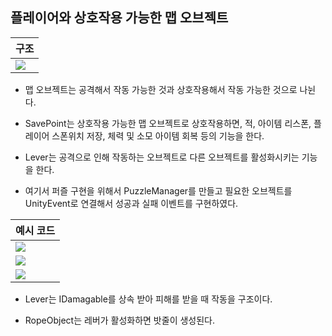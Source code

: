 ## 플레이어와 상호작용 가능한 맵 오브젝트

구조|
-|
![](https://velog.velcdn.com/images/ucc1685/post/fb6fd3f3-55e2-4c91-8cb0-60095d9ab99b/image.png)|

- 맵 오브젝트는 공격해서 작동 가능한 것과 상호작용해서 작동 가능한 것으로 나뉜다.

- SavePoint는 상호작용 가능한 맵 오브젝트로 상호작용하면, 적, 아이템 리스폰, 플레이어 스폰위치 저장, 체력 및 소모 아이템 회복 등의 기능을 한다.

- Lever는 공격으로 인해 작동하는 오브젝트로 다른 오브젝트를 활성화시키는 기능을 한다.

- 여기서 퍼즐 구현을 위해서 PuzzleManager를 만들고 필요한 오브젝트를 UnityEvent로 연결해서 성공과 실패 이벤트를 구현하였다.

예시 코드|
-|
![](https://velog.velcdn.com/images/ucc1685/post/c720406e-8dc7-475b-84c3-40033d800128/image.png)|
![](https://velog.velcdn.com/images/ucc1685/post/27a4fb8a-b984-4973-b54a-ff3760d1257a/image.png)|
![](https://velog.velcdn.com/images/ucc1685/post/259e007f-f72e-4f83-ac52-fb4d80b975ef/image.png)|

- Lever는 IDamagable를 상속 받아 피해를 받을 때 작동을 구조이다.

- RopeObject는 레버가 활성화하면 밧줄이 생성된다.
